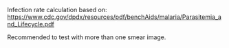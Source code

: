 Infection rate calculation based on: https://www.cdc.gov/dpdx/resources/pdf/benchAids/malaria/Parasitemia_and_Lifecycle.pdf

Recommended to test with more than one smear image. 
